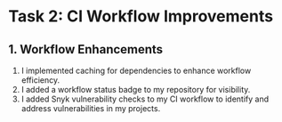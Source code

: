 # Task 2: CI Workflow Improvements

## 1. Workflow Enhancements

1. I implemented caching for dependencies to enhance workflow efficiency.
2. I added a workflow status badge to my repository for visibility.
3. I added Snyk vulnerability checks to my CI workflow to identify and address vulnerabilities in my projects.
